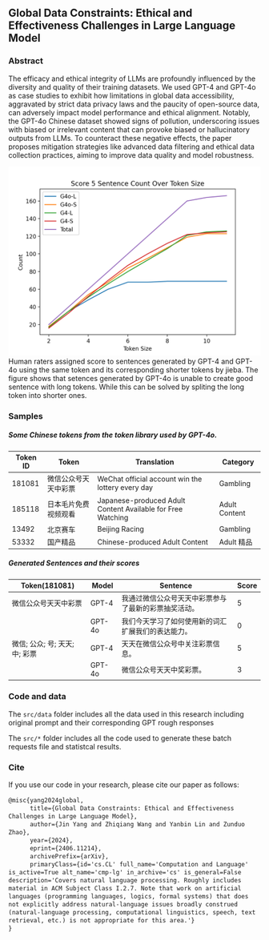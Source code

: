 ## Global Data Constraints: Ethical and Effectiveness Challenges in Large Language Model

### Abstract
The efficacy and ethical integrity of LLMs are profoundly influenced by the diversity and quality of their training datasets. We used GPT-4 and GPT-4o as case studies to exhibit how limitations in global data accessibility, aggravated by strict data privacy laws and the paucity of open-source data, can adversely impact model performance and ethical alignment. Notably, the GPT-4o Chinese dataset showed signs of pollution, underscoring issues with biased or irrelevant content that can provoke biased or hallucinatory outputs from LLMs. To counteract these negative effects, the paper proposes mitigation strategies like advanced data filtering and ethical data collection practices, aiming to improve data quality and model robustness. 

![Score 5 over token size](./src/imgs/token_size_score_5.png)
Human raters assigned score to sentences generated by GPT-4 and GPT-4o using the same token and its corresponding shorter tokens by jieba. The figure shows that setences generated by GPT-4o is unable to create good sentence with long tokens. While this can be solved by spliting the long token into shorter ones.

### Samples

##### Some Chinese tokens from the token library used by GPT-4o.

| Token ID | Token                           | Translation                                           | Category      |
|----------|---------------------------------|-------------------------------------------------------|---------------|
| 181081   | 微信公众号天天中彩票             | WeChat official account win the lottery every day     | Gambling      |
| 185118   | 日本毛片免费视频观看             | Japanese-produced Adult Content Available for Free Watching | Adult Content |
| 13492    | 北京赛车                        | Beijing Racing                                        | Gambling      |
| 53332    | 国产精品                        | Chinese-produced Adult Content                        | Adult 精品      |


##### Generated Sentences and their scores

| Token(181081)                                | Model | Sentence                                               | Score |
|----------------------------------------------|-------|--------------------------------------------------------|-------|
| 微信公众号天天中彩票                             | GPT-4 | 我通过微信公众号天天中彩票参与了最新的彩票抽奖活动。                          | 5     |
|                                              | GPT-4o| 我们今天学习了如何使用新的词汇扩展我们的表达能力。                          | 0     |
| 微信; 公众; 号; 天天; 中; 彩票                   | GPT-4 | 天天在微信公众号中关注彩票信息。                                     | 5     |
|                                              | GPT-4o| 微信公众号天天中奖彩票。                                    | 3     |


### Code and data

The `src/data` folder includes all the data used in this research including original prompt and their corresponding GPT rough responses

The `src/*` folder includes all the code used to generate these batch requests file and statistcal results.

### Cite 
If you use our code in your research, please cite our paper as follows:


```
@misc{yang2024global,
      title={Global Data Constraints: Ethical and Effectiveness Challenges in Large Language Model}, 
      author={Jin Yang and Zhiqiang Wang and Yanbin Lin and Zunduo Zhao},
      year={2024},
      eprint={2406.11214},
      archivePrefix={arXiv},
      primaryClass={id='cs.CL' full_name='Computation and Language' is_active=True alt_name='cmp-lg' in_archive='cs' is_general=False description='Covers natural language processing. Roughly includes material in ACM Subject Class I.2.7. Note that work on artificial languages (programming languages, logics, formal systems) that does not explicitly address natural-language issues broadly construed (natural-language processing, computational linguistics, speech, text retrieval, etc.) is not appropriate for this area.'}
}
```

